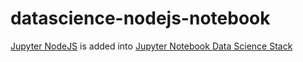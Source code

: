 # datascience-nodejs-notebook

[Jupyter NodeJS](https://github.com/ebu/jupyter-nodejs) is added into [Jupyter Notebook Data Science Stack](https://github.com/jupyter/docker-stacks/tree/master/datascience-notebook)
